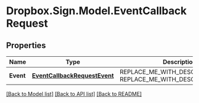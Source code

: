 # Dropbox.Sign.Model.EventCallbackRequest

## Properties

Name | Type | Description | Notes
------------ | ------------- | ------------- | -------------
**Event** | [**EventCallbackRequestEvent**](EventCallbackRequestEvent.md) | REPLACE_ME_WITH_DESCRIPTION_BEGIN  REPLACE_ME_WITH_DESCRIPTION_END | **Account** | [**AccountResponse**](AccountResponse.md) | REPLACE_ME_WITH_DESCRIPTION_BEGIN  REPLACE_ME_WITH_DESCRIPTION_END | [optional] **SignatureRequest** | [**SignatureRequestResponse**](SignatureRequestResponse.md) | REPLACE_ME_WITH_DESCRIPTION_BEGIN  REPLACE_ME_WITH_DESCRIPTION_END | [optional] **Template** | [**TemplateResponse**](TemplateResponse.md) | REPLACE_ME_WITH_DESCRIPTION_BEGIN  REPLACE_ME_WITH_DESCRIPTION_END | [optional] 

[[Back to Model list]](../README.md#documentation-for-models) [[Back to API list]](../README.md#documentation-for-api-endpoints) [[Back to README]](../README.md)

